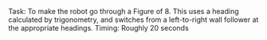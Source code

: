 Task: To make the robot go through a Figure of 8. 
This uses a heading calculated by trigonometry, and switches from a left-to-right wall follower at the appropriate headings.
Timing: Roughly 20 seconds
